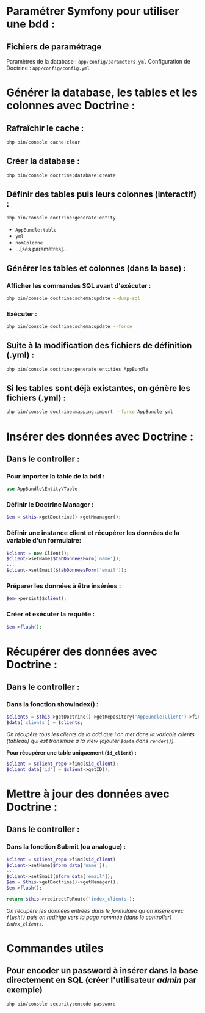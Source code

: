 # Paramétrer Symfony pour utiliser une bdd :
## Fichiers de paramétrage
Paramètres de la database : `app/config/parameters.yml`
Configuration de Doctrine : `app/config/config.yml`

# Générer la database, les tables et les colonnes avec Doctrine :
## Rafraîchir le cache :
```bash
php bin/console cache:clear
```
## Créer la database :
```bash
php bin/console doctrine:database:create
```
## Définir des tables puis leurs colonnes (interactif) :
```bash
php bin/console doctrine:generate:entity
```
 - `AppBundle:table`
 - `yml`
 - `nomColonne`
 - ...[ses paramètres]...

## Générer les tables et colonnes (dans la base) :
### Afficher les commandes SQL avant d'exécuter :
```bash
php bin/console doctrine:schema:update --dump-sql
```
### Exécuter :
```bash
php bin/console doctrine:schema:update --force
```
## Suite à la modification des fichiers de définition (.yml) :
```bash
php bin/console doctrine:generate:entities AppBundle
```
## Si les tables sont déjà existantes, on génère les fichiers (.yml) :
```bash
php bin/console doctrine:mapping:import --force AppBundle yml
```

# Insérer des données avec Doctrine :
## Dans le controller :
### Pour importer la table de la bdd :
```php
use AppBundle\Entity\Table
```
### Définir le Doctrine Manager :
```php
$em = $this->getDoctrine()->getMmanager();
```
### Définir une instance client et récupérer les données de la variable d'un formulaire:
```php
$client = new Client();
$client->setName($tabDonneesForm['name']);
...
$client->setEmail($tabDonneesForm['email']);
```
### Préparer les données à être insérées :
```php
$em->persist($client);
```
### Créer et exécuter la requête :
```php
$em->flush();
```

# Récupérer des données avec Doctrine :
## Dans le controller :
### Dans la fonction showIndex() :
```php
$clients = $this->getDoctrine()->getRepository('AppBundle:Client')->findAll();
$data['clients'] = $clients;
```
_On récupère tous les clients de la bdd que l'on met dans la variable clients (tableau) qui est transmise à la view (ajouter `$data` dans `render()`)._

**Pour récupérer une table uniquement (`id_client`) :**
```php
$client = $client_repo->find($id_client);
$client_data['id'] = $client->getID();
```

# Mettre à jour des données avec Doctrine :
## Dans le controller :
### Dans la fonction Submit (ou analogue) :
```php
$client = $client_repo->find($id_client)
$client->setName($form_data['name']);
...
$client->setEmail($form_data['email']);
$em = $this->getDoctrine()->getManager();
$em->flush();

return $this->redirectToRoute('index_clients');
```
_On récupère les données entrées dans le formulaire qu'on insère avec `flush()` puis on redirige vers la page nommée (dans le controller) `index_clients`._

# Commandes utiles
## Pour encoder un password à insérer dans la base directement en SQL (créer l'utilisateur _admin_ par exemple)
```bash
php bin/console security:encode-password
```